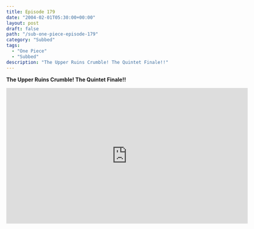 ```yaml
---
title: Episode 179
date: "2004-02-01T05:30:00+00:00"
layout: post
draft: false
path: "/sub-one-piece-episode-179"
category: "Subbed"
tags:
  - "One Piece"
  - "Subbed"
description: "The Upper Ruins Crumble! The Quintet Finale!!"
---
```


**The Upper Ruins Crumble! The Quintet Finale!!**

<iframe width="640" height="360" src="https://www.rapidvideo.com/e/FXQGGLEB8X" frameborder="0" marginwidth=0 marginheight=0 scrolling=no allowfullscreen></iframe>

